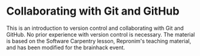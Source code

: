 # Collaborating with Git and GitHub

This is an introduction to version control and collaborating with Git and GitHub. No prior experience with version control is necessary. The material is based on the Software Carpentry lesson, Repronim's teaching material, and has been modified for the brainhack event.